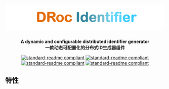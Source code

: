 # **<div align="center">![Alt text](https://github.com/ponderyao/onlineImage/raw/main/readme-title/droc-identifier-title.png)</div>**

**<div align="center">A dynamic and configurable distributed identifier generator<br>一款动态可配置化的分布式ID生成器组件</div>**


[<div align="center">![standard-readme compliant](https://img.shields.io/badge/JDK-1.8+-brightgreen.svg?style=flat-square)](https://github.com/ponderyao/droc-identifier)
[![standard-readme compliant](https://img.shields.io/badge/SpringBoot-2.3.12.RELEASE-brightgreen.svg?style=flat-square)](https://github.com/ponderyao/droc-identifier)
[![standard-readme compliant](https://img.shields.io/badge/Maven-3.8.6-brightgreen.svg?style=flat-square)](https://github.com/ponderyao/droc-identifier)
[![standard-readme compliant](https://img.shields.io/badge/License-Apache2.0-blue.svg?style=flat-square)</div>](https://github.com/ponderyao/droc-identifier)

## 特性

